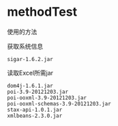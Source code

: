 # methodTest
使用的方法









获取系统信息

    sigar-1.6.2.jar


读取Excel所需jar

    dom4j-1.6.1.jar   
    poi-3.9-20121203.jar  
    poi-ooxml-3.9-20121203.jar  
    poi-ooxml-schemas-3.9-20121203.jar  
    stax-api-1.0.1.jar  
    xmlbeans-2.3.0.jar
